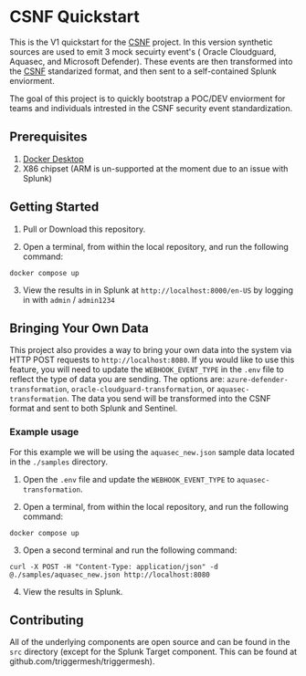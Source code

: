 # CSNF Quickstart

This is the V1 quickstart for the [CSNF](https://github.com/onug/CSNF) project. In this version synthetic sources are used to emit 3 mock secuirty event's ( Oracle Cloudguard, Aquasec, and Microsoft Defender). These events are then transformed into the [CSNF](https://github.com/onug/CSNF) standarized format, and then sent to a self-contained Splunk enviorment.

The goal of this project is to quickly bootstrap a POC/DEV enviorment for teams and individuals intrested in the CSNF security event standardization.


## Prerequisites

  1. [Docker Desktop](https://www.docker.com/products/docker-desktop)
  2. X86 chipset (ARM is un-supported at the moment due to an issue with Splunk)

## Getting Started

  1. Pull or Download this repository.

  2. Open a terminal, from within the local repository, and run the following command:

  ```
  docker compose up
  ```

  3. View the results in in Splunk at `http://localhost:8000/en-US` by logging in with `admin` / `admin1234`


## Bringing Your Own Data

  This project also provides a way to bring your own data into the system via HTTP POST requests to `http://localhost:8080`. If you would like to use this feature, you will need to update the `WEBHOOK_EVENT_TYPE` in the `.env` file to reflect the type of data you are sending. The options are: `azure-defender-transformation`, `oracle-cloudguard-transformation`, or `aquasec-transformation`. The data you send will be transformed into the CSNF format and sent to both Splunk and Sentinel.

### Example usage

  For this example we will be using the `aquasec_new.json` sample data located in the `./samples` directory.

  1. Open the `.env` file and update the `WEBHOOK_EVENT_TYPE` to `aquasec-transformation`.

  2. Open a terminal, from within the local repository, and run the following command:

  ```
  docker compose up
  ```

  3. Open a second terminal and run the following command:
  ```
  curl -X POST -H "Content-Type: application/json" -d @./samples/aquasec_new.json http://localhost:8080
  ```

  4. View the results in Splunk.

## Contributing

  All of the underlying components are open source and can be found in the `src` directory (except for the Splunk Target component. This can be found at github.com/triggermesh/triggermesh).
